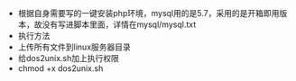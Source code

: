+ 根据自身需要写的一键安装php环境，mysql用的是5.7，采用的是开箱即用版本，故没有写进脚本里面，详情在mysql/mysql.txt
+ 执行方法
+ 上传所有文件到linux服务器目录
+ 给dos2unix.sh加上执行权限
+ chmod +x dos2unix.sh
